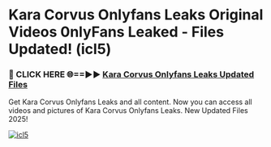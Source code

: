 # Kara Corvus Onlyfans Leaks Original Videos 0nlyFans Leaked - Files Updated! (icl5)

<h3>🔴 CLICK HERE 🌐==►► <a href="https://tinyurl.com/x26r9saj" rel="nofollow">Kara Corvus Onlyfans Leaks Updated Files</a></h3>

Get Kara Corvus Onlyfans Leaks and all content. Now you can access all videos and pictures of Kara Corvus Onlyfans Leaks. New Updated Files 2025!

[![icl5](https://i.imgur.com/LkgZPqh.gif)](https://tinyurl.com/x26r9saj)

